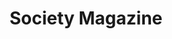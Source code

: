 ---
collection_archive: false
collection_category:
  - Award Winning
  - Exhibited Works 
  - Editorial
  - Reportage
  - Conceptual
  - Still Life + Details
  - Color
  - Environments
collection_content: >-
  _Stalking A Serial Killer_ is narrated by quotes taken from detectives,
  residents, family members, witnesses, and survivors as a singular voice of a
  Phoenix neighborhood terrorized by a serial killer. The “Serial Street
  Shooter” has gunned down seven and wounded two. The killings are at random
  from his car and the victims are often in cars, near cars, or exiting their
  car.


  Originally published during the week of the US election for the French
  magazine _Society_ for their ‘America’ issue, this photo essay depicts the
  black and Hispanic neighborhood of Maryvale roamed by the killer, while
  serving as a metaphor for issues plaguing American policy and politics; a lack
  of immigration reform, racial inequity, a shrinking middle class, community
  policing dysfunction, a lack of mental health care and quotidian gun violence.


  Original interview and reporting by Emmanuelle Andreani-Facchin and typeset by
  Juan Carlos Pagan.


  “_The innovative layout of this story allows for both the strengths and the
  weaknesses of visual storytelling to be seen. The subject matter itself is
  shadowy, ephemeral, fitting the form. The images are beautiful, and start to
  create their own context and narrative when only surrounded by quotes — and
  nothing else. It’s a striking way to report on a story — one that tantalizes,
  leading to more questions than answers, and leaves you wanting more._”  

  – Buzzfeed –
collection_cover: https://d1sf55qlb7p6hz.cloudfront.net/serial-6.jpg
collection_cover_mobile: https://d1sf55qlb7p6hz.cloudfront.net/verticalcovers-6.jpg
collection_description: >-
  Published during the 2016 election for French magazine _Society’s_ “America”
  issue. The photo essay depicts the Latino neighborhood plagued by “The Serial
  Street Shooter” while serving as a metaphor for issues in American policy and
  politics: a lack of immigration reform, racial inequity, a shrinking middle
  class, community policing dysfunction, a lack of mental healthcare and
  quotidian gun violence.


  Winner in the _2017 American Photography Annual: AP 33,_ featured by
  _Buzzfeed, Fast Company, Feature Shoot, The Daily Mail,_ and exhibited at the
  Houston Center of Photography.
collection_filter: Commissioned + Stock
collection_hidden: false
collection_meta: Stalking A Serial Killer
collection_preview:
  - https://d1sf55qlb7p6hz.cloudfront.net/serial_cover-2.jpg
  - https://d1sf55qlb7p6hz.cloudfront.net/serial_cover-1-1.jpg
  - https://d1sf55qlb7p6hz.cloudfront.net/serial_cover-3.jpg
  - https://d1sf55qlb7p6hz.cloudfront.net/serial_cover-4.jpg
cover_image: https://d1sf55qlb7p6hz.cloudfront.net/social-15.jpg
date:  
logo: 
navigation_theme: white
px_extra: true
slug: stalking-serial-killer
theme_color: "#9CB8D7"
theme_color_all_works: 9BC6FF"
title: Society Magazine
collection_awards:
  - content: |-
      **2017**  
      _AP 33: American Photography Annual 33_  
      Best Editorial Series
    template: popup-text-element
collection_exhibition:
  - content: |-
      **2018**  
      _HCP Print Auction, Houston Center for Photography_  
      Houston, TX (Group Show)
    template: popup-text-element
  - content: |-
      **2017**  
      _Sunday Afternoon Artist Show_  
      New York, NY (Group Show)
    template: popup-text-element
collection_blocks:
  - _bookshop_name: collections/media-row-start
    row_alignment: between
  - _bookshop_name: collections/media-element 
    color: "#FAFAFA"
    image:  https://d1sf55qlb7p6hz.cloudfront.net/serial-2.jpg
    margin_left: 5
    margin_right: 0
    margin_y: 200
    width: 30
  - _bookshop_name: collections/media-element 
    color: "#FCF4D6"
    image:  https://d1sf55qlb7p6hz.cloudfront.net/serial-3.jpg
    margin_right: 5
    margin_y: 100
    width: 55
  - _bookshop_name: collections/media-row
    row_alignment: between
  - _bookshop_name: collections/media-element 
    color: "#F8E9DF"
    image:  https://d1sf55qlb7p6hz.cloudfront.net/serial-4.jpg
    margin_left: 10
    margin_right: 0
    margin_y: 100
    width: 45
  - _bookshop_name: collections/media-element 
    color: "#FAFAFA"
    image:  https://d1sf55qlb7p6hz.cloudfront.net/serial-5.jpg
    margin_left: 0
    margin_right: 10
    margin_y: 700
    width: 30
  - _bookshop_name: collections/media-row
    row_alignment: between
  - _bookshop_name: collections/media-element 
    color: "#D6E6FB"
    image:  https://d1sf55qlb7p6hz.cloudfront.net/serial-6.jpg
    margin_left: 15
    margin_right: 0
    margin_y: 100
    width: 70
  - _bookshop_name: collections/media-row
    row_alignment: between
  - _bookshop_name: collections/media-element 
    color: "#DED0DA"
    image:  https://d1sf55qlb7p6hz.cloudfront.net/serial-8.jpg
    margin_left: 5
    margin_y: 100
    width: 33
  - _bookshop_name: collections/media-element 
    color: "#FAFAFA"
    image:  https://d1sf55qlb7p6hz.cloudfront.net/serial-7.jpg
    margin_left: 0
    margin_right: 20
    margin_y: 400
    width: 30
  - _bookshop_name: collections/media-row
    row_alignment: between
  - _bookshop_name: collections/media-element 
    color: "#FAFAFA"
    image:  https://d1sf55qlb7p6hz.cloudfront.net/serial-9.jpg
    margin_left: 15
    margin_y: 200
    width: 30
  - _bookshop_name: collections/media-element 
    color: "#F7EAE1"
    image:  https://d1sf55qlb7p6hz.cloudfront.net/serial-10.jpg
    margin_left: 0
    margin_right: 0
    margin_y: 100
    width: 50
  - _bookshop_name: collections/media-row
    row_alignment: between
  - _bookshop_name: collections/media-element 
    color: "#FAFAFA"
    image:  https://d1sf55qlb7p6hz.cloudfront.net/serial-11.jpg
    margin_left: 5
    margin_right: 0
    margin_y: 300
    width: 25
  - _bookshop_name: collections/media-element 
    color: "#C8DBE1"
    image:  https://d1sf55qlb7p6hz.cloudfront.net/serial-12.jpg
    margin_left: 0
    margin_right: 5
    margin_y: 100
    width: 60
  - _bookshop_name: collections/media-row
    row_alignment: between
  - _bookshop_name: collections/media-element 
    color: "#FAFAFA"
    image:  https://d1sf55qlb7p6hz.cloudfront.net/serial-13.jpg
    margin_left: 10
    margin_y: 200
    width: 30
  - _bookshop_name: collections/media-element 
    color: "#ECE0D5"
    image:  https://d1sf55qlb7p6hz.cloudfront.net/serial-14.jpg
    margin_left: 0
    margin_right: 15
    margin_y: 100
    width: 40
  - _bookshop_name: collections/media-row
    row_alignment: between
  - _bookshop_name: collections/media-element 
    color: "#F0DEC9"
    image:  https://d1sf55qlb7p6hz.cloudfront.net/serial-16.jpg
    margin_left: 5
    margin_y: 100
    width: 55
  - _bookshop_name: collections/media-element 
    color: "#FAFAFA"
    image:  https://d1sf55qlb7p6hz.cloudfront.net/serial-15.jpg
    margin_right: 5
    margin_y: 400
    width: 30
  - _bookshop_name: collections/media-row
    row_alignment: between
  - _bookshop_name: collections/media-element 
    color: "#FAFAFA"
    image:  https://d1sf55qlb7p6hz.cloudfront.net/serial-17.jpg
    margin_left: 10
    margin_y: 300
    width: 30
  - _bookshop_name: collections/media-element 
    color: "#DAEBED"
    image:  https://d1sf55qlb7p6hz.cloudfront.net/serial-18.jpg
    margin_left: 0
    margin_right: 10
    margin_y: 100
    width: 40
  - _bookshop_name: collections/media-row
    row_alignment: between
  - _bookshop_name: collections/media-element 
    color: "#FAFAFA"
    image:  https://d1sf55qlb7p6hz.cloudfront.net/serial-19.jpg
    margin_right: 5
    margin_y: 100
    width: 30
  - _bookshop_name: collections/media-element 
    color: "#F9F0E6"
    image:  https://d1sf55qlb7p6hz.cloudfront.net/serial-20.jpg
    margin_left: 5
    margin_y: 400
    width: 55
  - _bookshop_name: collections/media-row
    row_alignment: between
  - _bookshop_name: collections/media-element 
    color: "#FAFAFA"
    image:  https://d1sf55qlb7p6hz.cloudfront.net/serial-21.jpg
    margin_left: 10
    margin_y: 100
    width: 30
  - _bookshop_name: collections/media-element 
    color: "#51413A"
    image:  https://d1sf55qlb7p6hz.cloudfront.net/serial-23.jpg
    margin_right: 5
    margin_y: 300
    width: 45
  - _bookshop_name: collections/media-row
    row_alignment: between
  - _bookshop_name: collections/media-element 
    color: "#FAFAFA"
    image:  https://d1sf55qlb7p6hz.cloudfront.net/serial-22.jpg
    margin_left: 30
    margin_right: 0
    margin_y: 100
    width: 40
  - _bookshop_name: collections/media-row
    row_alignment: between
  - _bookshop_name: collections/media-element 
    color: "#E6DACE"
    image:  https://d1sf55qlb7p6hz.cloudfront.net/serial-25.jpg
    margin_left: 5
    margin_right: 0
    margin_y: 100
    width: 90
  - _bookshop_name: collections/media-row
    row_alignment: between
  - _bookshop_name: collections/media-element 
    color: "#FAFAFA"
    image:  https://d1sf55qlb7p6hz.cloudfront.net/serial-24.jpg
    margin_left: 5
    margin_right: 0
    margin_y: 200
    width: 30
  - _bookshop_name: collections/media-element 
    color: "#E9E5E4"
    image:  https://d1sf55qlb7p6hz.cloudfront.net/serial-26.jpg
    margin_right: 10
    margin_y: 100
    width: 50
  - _bookshop_name: collections/media-row
    row_alignment: between
  - _bookshop_name: collections/media-element 
    color: "#CDDDD5"
    image:  https://d1sf55qlb7p6hz.cloudfront.net/serial-28.jpg
    margin_left: 0
    margin_y: 100
    width: 66
  - _bookshop_name: collections/media-element 
    color: "#FAFAFA"
    image:  https://d1sf55qlb7p6hz.cloudfront.net/serial-27.jpg
    margin_left: 0
    margin_y: 500
    width: 30
  - _bookshop_name: collections/media-row
    row_alignment: between
  - _bookshop_name: collections/media-element 
    color: "#FAFAFA"
    image:  https://d1sf55qlb7p6hz.cloudfront.net/serial-30.jpg
    margin_left: 5
    margin_right: 0
    margin_y: 200
    width: 30
  - _bookshop_name: collections/media-element 
    color: "#F2E7DB"
    image:  https://d1sf55qlb7p6hz.cloudfront.net/serial-29.jpg
    margin_left: 0
    margin_right: 15
    margin_y: 100
    width: 45
  - _bookshop_name: collections/media-row
    row_alignment: between
  - _bookshop_name: collections/media-element 
    color: "#E2E9EA"
    image:  https://d1sf55qlb7p6hz.cloudfront.net/serial-31.jpg
    margin_left: 15
    margin_right: 0
    margin_y: 100
    width: 45
  - _bookshop_name: collections/media-element 
    color: "#FAFAFA"
    image:  https://d1sf55qlb7p6hz.cloudfront.net/serial-32.jpg
    margin_left: 0
    margin_right: 5
    margin_y: 300
    width: 30
  - _bookshop_name: collections/media-row
    row_alignment: between
  - _bookshop_name: collections/media-element 
    color: "#D0EED7"
    image:  https://d1sf55qlb7p6hz.cloudfront.net/serial-33.jpg
    margin_left: 35
    margin_right: 0
    margin_y: 100
    width: 50
  - _bookshop_name: collections/media-row
    row_alignment: between
  - _bookshop_name: collections/media-element 
    color: "#FAFAFA"
    image:  https://d1sf55qlb7p6hz.cloudfront.net/serial-34.jpg
    margin_left: 10
    margin_right: 0
    margin_y: 100
    width: 30
  - _bookshop_name: collections/media-element 
    color: "#F9C1A3"
    image:  https://d1sf55qlb7p6hz.cloudfront.net/serial-35.jpg
    margin_left: 0
    margin_right: 0
    margin_y: 300
    width: 55
  - _bookshop_name: collections/media-row
    row_alignment: between
  - _bookshop_name: collections/media-element 
    color: "#FAFAFA"
    image:  https://d1sf55qlb7p6hz.cloudfront.net/serial-36.jpg
    margin_left: 30
    margin_right: 0
    margin_y: 100
    width: 45
  - _bookshop_name: collections/media-row
    row_alignment: between
  - _bookshop_name: collections/media-element 
    color: "#D6E7EA"
    image:  https://d1sf55qlb7p6hz.cloudfront.net/serial-37.jpg
    margin_left: 20
    margin_right: 0
    margin_y: 100
    width: 66
  - _bookshop_name: collections/media-row-end
collection_press:
  - content: >-
      [_Buzzfeed_](https://www.buzzfeed.com/gabrielsanchez/incredible-photo-stories-you-absolutely-cant-miss-mar-3?utm_term=.leYqRXGzBr#.itQ6oNpDeb)
    slug: 
    template: popup-text-element
  - content: >-
      [_Fast
      Company_](https://www.fastcodesign.com/90128233/chilling-photos-of-a-community-in-the-grips-of-a-serial-killer) 
    template: popup-text-element
  - content: >-
      [_Feature
      Shoot_](http://www.featureshoot.com/2017/03/photographer-stalked-serial-killer/)
    template: popup-text-element
  - content: >-
      _PDN Photo of the Day_](https://potd.pdnonline.com/2017/08/48088/) 
    template: popup-text-element
  - content: >-
      [_The Daily Mail
      UK_](https://www.dailymail.co.uk/news/article-4391718/Stalking-serial-killer.html)
    template: popup-text-element
---